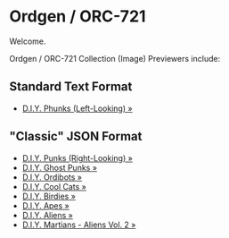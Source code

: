 #  Ordgen / ORC-721


Welcome.


Ordgen / ORC-721 Collection (Image) Previewers include:



## Standard Text Format



- [D.I.Y. Phunks (Left-Looking) »](/diyphunks)


##  "Classic" JSON Format


- [D.I.Y. Punks (Right-Looking) »](/diypunks)
- [D.I.Y. Ghost Punks »](/diyghostpunks)
- [D.I.Y. Ordibots »](/diyordibots)
- [D.I.Y. Cool Cats »](/diycoolcats)
- [D.I.Y. Birdies »](/diybirdies)
- [D.I.Y. Apes »](/diyapes)
- [D.I.Y. Aliens »](/diyaliens)
- [D.I.Y. Martians - Aliens Vol. 2 »](/diymartians)

